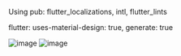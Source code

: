 Using pub: flutter_localizations, intl, flutter_lints 

flutter:
  uses-material-design: true, 
  generate: true

![image](https://github.com/Bishozit/Localization_in_flutter/assets/110930138/f2e91627-15b7-43bb-9787-b6bbe47b250a)
![image](https://github.com/Bishozit/Localization_in_flutter/assets/110930138/56b2bdcd-7cc4-4316-ba71-f81158ce53af)
